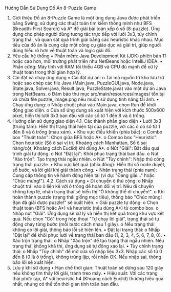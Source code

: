 Hướng Dẫn Sử Dụng Đồ Án 8-Puzzle Game
1. Giới thiệu
Đồ án 8-Puzzle Game là một ứng dụng Java được phát triển bằng Swing, sử dụng các thuật toán tìm kiếm thông minh như BFS (Breadth-First Search) và A* để giải bài toán xếp ô số (8-puzzle). Ứng dụng cho phép người dùng tương tác trực tiếp với lưới 3x3, tùy chỉnh trạng thái, và quan sát quá trình giải bằng các heuristic khác nhau. Mục tiêu của đồ án là cung cấp một công cụ giáo dục và giải trí, giúp người dùng hiểu rõ hơn về thuật toán và logic giải đố.
2. Yêu cầu hệ thống
•	Phần mềm: Java Development Kit (JDK) phiên bản 11 hoặc cao hơn, môi trường phát triển như NetBeans hoặc IntelliJ IDEA.
•	Phần cứng: Máy tính với RAM tối thiểu 4GB và CPU đủ mạnh để xử lý thuật toán trong thời gian hợp lý.
3. Cài đặt và chạy ứng dụng
•	Cài đặt dự án: 
o	Tải mã nguồn từ kho lưu trữ hoặc sao chép các file Java (Main.java, PuzzleGUI.java, Node.java, State.java, Solver.java, Result.java, PuzzleState.java) vào một dự án Java trong NetBeans.
o	Đảm bảo thư mục src/main/resources/images/ tồn tại và chứa file puzzle_image.png nếu muốn sử dụng tính năng tải ảnh.
•	Chạy ứng dụng: 
o	Nhấp chuột phải vào Main.java, chọn Run để khởi động giao diện.
o	Cửa sổ ứng dụng sẽ xuất hiện với kích thước 500x600 pixel, hiển thị lưới 3x3 ban đầu với các số từ 1 đến 8 và ô trống.
4. Hướng dẫn sử dụng giao diện
4.1. Các thành phần giao diện
•	Lưới 3x3 (trung tâm): Hiển thị trạng thái hiện tại của puzzle, với các ô có số từ 1 đến 8 và ô trống (màu xám).
•	Khu vực điều khiển (phía bắc): 
o	Combo box "Thuật toán": Chọn giữa BFS hoặc A*.
o	Combo box "Heuristic": Chọn heuristic (Số ô sai vị trí, Khoảng cách Manhattan, Số ô sai hàng/cột, Khoảng cách Euclid) khi dùng A*.
o	Nút "Giải": Bắt đầu quá trình giải tự động.
o	Nút "Đặt lại": Khôi phục trạng thái ban đầu.
o	Nút "Xáo trộn": Tạo trạng thái ngẫu nhiên.
o	Nút "Tùy chỉnh": Nhập thủ công trạng thái puzzle.
•	Khu vực kết quả (phía đông): Hiển thị số node duyệt, số bước, và lời giải khi giải thành công.
•	Nhãn trạng thái (phía nam): Cung cấp thông tin về hành động hiện tại (ví dụ: "Đang giải..." hoặc "Chúc mừng!").
4.2. Cách sử dụng
•	Di chuyển ô thủ công: 
o	Nhấp chuột trái vào ô liền kề với ô trống để hoán đổi vị trí. Nếu di chuyển không hợp lệ, nhãn trạng thái sẽ hiển thị "Ô không thể di chuyển!".
o	Khi hoàn thành puzzle (trạng thái giống mục tiêu), thông báo "Chúc mừng! Bạn đã giải được puzzle!" sẽ xuất hiện.
•	Giải puzzle tự động: 
o	Chọn thuật toán (BFS hoặc A*) và heuristic (nếu dùng A*) từ combo box.
o	Nhấp nút "Giải". Ứng dụng sẽ xử lý và hiển thị kết quả trong khu vực kết quả. Nếu chọn "Có" trong hộp thoại "Tự chạy lời giải", trạng thái sẽ tự động chạy từng bước (mỗi bước cách nhau 1 giây).
o	Nếu trạng thái không có lời giải, thông báo lỗi sẽ hiện lên.
•	Đặt lại trạng thái: 
o	Nhấp "Đặt lại" để khôi phục lưới về trạng thái ban đầu (1, 2, 3, 4, 5, 6, 7, 8, 0).
•	Xáo trộn trạng thái: 
o	Nhấp "Xáo trộn" để tạo trạng thái ngẫu nhiên. Nếu trạng thái không khả thi, ứng dụng sẽ tự động xáo lại.
•	Tùy chỉnh trạng thái: 
o	Nhấp "Tùy chỉnh" để mở cửa sổ nhập liệu 3x3. Nhập các số từ 0 đến 8 (0 là ô trống), không trùng lặp, rồi nhấn OK. Nếu nhập sai, thông báo lỗi sẽ xuất hiện.
5. Lưu ý khi sử dụng
•	Hạn chế thời gian: Thuật toán sẽ dừng sau 120 giây nếu không tìm thấy lời giải, tránh treo máy.
•	Hiệu suất: Với các trạng thái phức tạp, A* với heuristic h4 (Khoảng cách Euclid) thường hiệu quả nhất, nhưng có thể tốn thời gian tính toán ban đầu.

